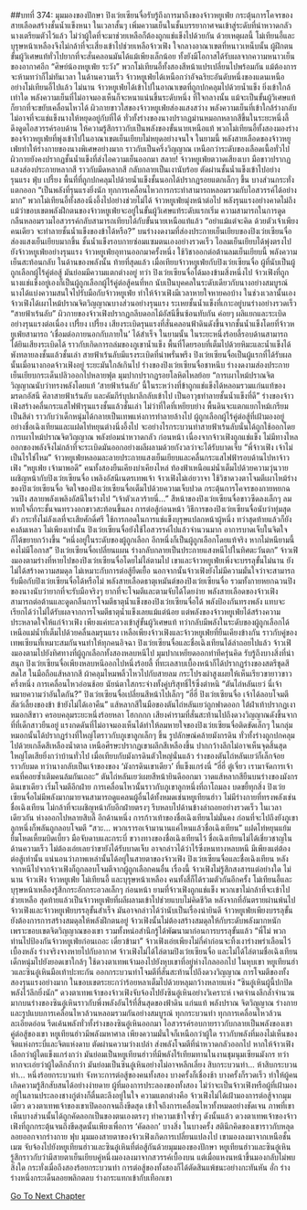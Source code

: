 ##บทที่ 374: มุมมองของปักษา
ปิงเว่ยเซียนจื่อรับรู้ถึงการมาถึงของจ้าวหยูเฟ่ย กระตุ้นการโคจรของสายเลือดสร้างชั้นน้ำแข็งหนา ในเวลาสั้นๆ เพิ่มความเย็นในชั้นบรรยากาศจนเข้าสู่ระดับที่น่าหวาดกลัว
นางเตรียมตัวไว้แล้ว ไม่ว่าผู้ใดที่จะมาช่วยเหลือก็ต้องถูกแช่แข็งไปด้วยกัน
ด้วยเหตุผลนี้ โม่เทียนอี้และบุรุษหน้าเหลืองจึงไม่กล้าที่จะเสี่ยงเข้าไปช่วยเหลือจ้าวเฟิง
ใจกลางอาณาเขตที่หนาวเหน็บนั้น ผู้ฝึกตนขั้นผู้วิเศษแท้ทั่วไปยากที่จะสั่นคลอนมันได้แม้เพียงเล็กน้อย ทั้งยังมีโอกาสได้รับผลจากความหนาวเย็นของอากาศอีก
“ศิษย์น้องหยูเฟ่ย ระวัง”
พวกโม่เทียนอี้ทั้งสองสีหน้าแปรเปลี่ยนไปพร้อมกัน แม้ต้องการจะห้ามทว่าก็ไม่ทันเวลา
ในด้านความเร็ว จ้าวหยูเฟ่ยได้เหนือกว่าอัจฉริยะอันดับหนึ่งของแดนเหนืออย่างโม่เทียนอี้ไปแล้ว
ไม่นาน
จ้าวหยูเฟ่ยได้เข้าไปในอาณาเขตที่ถูกปกคลุมไปด้วยน้ำแข็ง ยิ่งเข้าใกล้เท่าใด พลังความเย็นที่ไม่อาจมองเห็นก็จะหนาแน่นขึ้นระดับหนึ่ง
ที่ใจกลางนั้น แม้จะเป็นขั้นผู้วิเศษแท้ก็ยากที่จะขยับเคลื่อนไหวได้
ผิวกายขาวใสของจ้าวหยูเฟ่ยส่องแสงสว่าง พลังความเย็นที่เข้าใกล้ร่างกลับไม่อาจที่จะแช่แข็งนางให้หยุดอยู่กับที่ได้
ทั่วทั้งร่างของนางปรากฏม่านหมอกหลากสีขึ้นในระยะหนึ่งลี้ ดึงดูดไอสวรรค์รอบด้าน ให้ความรู้สึกราวกับเป็นพลังของขั้นนายเหนือแท้
พวกโม่เทียนอี้ทั้งสองมองร่างของจ้าวหยูเฟ่ยที่พุ่งเข้าไปในอาณาเขตเย็นเยียบไม่หยุดอย่างจนใจ
ในยามนี้
พลังสายเลือดของจ้าวหยูเฟ่ยทำให้ร่างกายของนางพิเศษอย่างมาก ราวกับเป็นครึ่งวิญญาณ เหนือกว่าระดับของเลือดเนื้อทั่วไป ผิวกายยังคงปรากฏชั้นน้ำแข็งที่ส่งไอความเย็นออกมา
สลาย!
จ้าวหยูเฟ่ยตวาดเสียงเบา มือขาวปรากฏแสงส่องประกายหลากสี ราวกับมีดหลากสี กลับกลายเป็นเงานับร้อย ตัดผ่านชั้นน้ำแข็งเข้าไปอย่างรุนแรง
ฟุ่บ เปรี้ยง
พื้นที่ที่ถูกปกคลุมไปด้วยน้ำแข็งชั้นนอกได้ปรากฏรอยแตกเล็กๆ ขึ้น บางส่วนกระทั่งแตกออก
“เป็นพลังที่รุนแรงยิ่งนัก ทุกการเคลื่อนไหวการกระทำสามารถหลอมรวมกับไอสวรรค์ได้อย่างมาก”
พวกโม่เทียนอี้ทั้งสองนิ่งอึ้งไปอย่างช่วยไม่ได้
จ้าวหยูเฟ่ยมุ่งหน้าต่อไป พลังรุนแรงอย่างคาดไม่ถึง
แม้ว่าขอบเขตพลังฝึกตนของจ้าวหยูเฟ่ยจะอยู่ในขั้นผู้วิเศษแท้ระดับแรกเริ่ม ความสามารถในการดูดกลืนหลอมรวมไอสวรรค์กลับสามารถเทียบได้กับขั้นนายเหนือแท้แล้ว
“อย่าแม้แต่จะคิด ด้วยตัวเจ้าเพียงคนเดียว จะทำลายชั้นน้ำแข็งของข้าได้หรือ?”
บนร่างงดงามที่ส่องประกายเย็นเยียบของปิงเว่ยเซียนจื่อส่องแสงเย็นเยียบมากขึ้น ชั้นน้ำแข็งรอบกายซ่อมแซมตนเองอย่างรวดเร็ว
ไอลมเย็นเยียบได้พุ่งตรงไปยังจ้าวหยูเฟ่ยอย่างรุนแรง
จ้าวหยูเฟ่ยอุทานออกมาครั้งหนึ่ง ใช้วิชาออกต่อต้านลมเย็นเยียบนี้ พลังความเย็นสะท้อนกลับ
ในด้านของพลังนั้น ท้ายที่สุดแล้ว เมื่อเทียบจ้าวหยูเฟ่ยกับปิงเว่ยเซียนจื่อ ผู้ที่นับเป็นผู้ถูกเลือกผู้ไร้คู่ต่อสู้ มันย่อมมีความแตกต่างอยู่
ทว่า
ปิงเว่ยเซียนจื่อได้มองข้ามสิ่งหนึ่งไป จ้าวเฟิงที่ถูกนางแช่แข็งอยู่เองก็เป็นผู้ถูกเลือกผู้ไร้คู่ต่อสู้คนที่หก นับเป็นบุคคลในระดับเดียวกับนางอย่างสมบูรณ์
นางได้แบ่งความสนใจไปรับมือกับจ้าวหยูเฟ่ย ทำให้จ้าวเฟิงมีเวลาหายใจหายคอบ้าง
ในช่วงเวลานั้นเอง จ้าวเฟิงได้เผาไหม้ปราณจิตวิญญาณบางส่วนอย่างรุนแรง ระเหยชั้นน้ำแข็งที่เกาะอยู่บนร่างอย่างรวดเร็ว
“สายฟ้าเร้นลับ”
ผิวกายของจ้าวเฟิงปรากฏกลีบดอกไม้อัสนีขึ้นซ้อนทับกัน ค่อยๆ ผลิแยกและระเบิดอย่างรุนแรงต่อเนื่อง
เปรี้ยง เปรี้ยง
เสียงระเบิดรุนแรงที่สั่นคลอนฟ้าดินดังขึ้นจากชั้นน้ำแข็งโดยที่จ้าวหยูเฟ่ยสามารถ ‘เชื่อมต่อภายนอกกับภายใน’ ได้สำเร็จ
ในยามนั้น ในระยะหนึ่งร้อยลี้รอบด้านสามารถได้ยินเสียงระเบิดได้ ราวกับเกิดการถล่มของภูเขาน้ำแข็ง
พื้นที่โดยรอบที่เต็มไปด้วยหิมะและน้ำแข็งได้พังทลายลงชั้นแล้วชั้นเล่า
สายฟ้าเร้นลับมีแรงระเบิดที่น่าพรั่นพรึง ปิงเว่ยเซียนจื่อเป็นผู้แรกที่ได้รับผลนั้นเมื่อนางกอดจ้าวเฟิงอยู่
ระยะมันใกล้เกินไป
ร่างของปิงเว่ยเซียนจื่อชาหนึบ ร่างงดงามส่องประกายเย็นเยียบกระเด็นปลิวออกไปหลายฟุต มุมปากปรากฏรอยโลหิตไหลย้อย
“การเผาไหม้ปราณจิตวิญญาณนับว่าทรงพลังโดยแท้ ‘สายฟ้าเร้นลับ’ นี้ในระหว่างที่ข้าถูกแช่แข็งได้หลอมรวมแก่นแท้ของมรดกอัสนี ศิลาสายฟ้าเร้นลับ และคัมภีร์บุปผาลึกลับเข้าไป เป็นอาวุธทำลายชั้นน้ำแข็งที่ดี”
ร่างของจ้าวเฟิงสร้างคลื่นกระแสไฟฟ้ารุนแรงชั้นแล้วชั้นเล่า ไม่ว่าที่ใดที่เหยียบย่าง พื้นดินจะแตกแยกไหม้เกรียมเป็นสีดำ
ราวกับว่าเด็กหนุ่มได้กลายเป็นเทพแห่งการทำลายล้างไป
ผู้ถูกเลือกผู้ไร้คู่ต่อสู้ที่เฝ้ามองอยู่อย่างชื่อเฉิงเทียนและแฝดไท่หยุนต่างนิ่งอึ้งไป
จะอย่างไรกระบวนท่าสายฟ้าเร้นลับนั่นได้ถูกใช้ออกโดยการเผาไหม้ปราณจิตวิญญาณ พลังย่อมน่าหวาดกลัว
ก่อนหน้า เนื่องจากจ้าวเฟิงถูกแช่แข็ง ไม่มีทางไหลออกของพลังจึงไม่กล้าที่จะระเบิดมันออกอย่างผลีผลามด้วยกังวลว่าจะได้รับบาดเจ็บ
“พี่จ้าวเฟิง เจ้าไม่เป็นไรใช่ไหม”
จ้าวหยูเฟ่ยหลอมละลายประกายแสงเย็นเยียบและคลื่นกระแสไฟฟ้ารอบด้านไปหาจ้าวเฟิง
“หยูเฟ่ย เจ้ามาพอดี”
คนทั้งสองยืนเคียงบ่าเคียงไหล่ ท้องฟ้าเหนือแม่น้ำเต็มไปด้วยความวุ่นวาย เผชิญหน้ากับปิงเว่ยเซียนจื่อ
เพลิงอัสนีเนตรเทพเจ้า
จ้าวเฟิงไม่เอ่ยวาจา ใช้วิชาดวงตาโจมตีเผาไหม้ร่างของปิงเว่ยเซียนจื่อ
จิตใจของปิงเว่ยเซียนจื่อเต็มไปด้วยความเจ็บปวด กระตุ้นการโคจรของกายหยกฉวนปิง สลายพลังเพลิงอัสนีในร่างไป
“เจ้าตัวเลวร้ายนี่...”
สีหน้าของปิงเว่ยเซียนจื่อขาวซีดลงเล็กๆ ลมหายใจถี่กระชั้นจนทรวงอกขาวสะท้อนขึ้นลง
การต่อสู้ก่อนหน้า วิธีการของปิงเว่ยเซียนจื่อนับว่าทุ่มสุดตัว กระทั่งไม่ลังเลที่จะเสียศักดิ์ศรี ใช้การกอดในการแช่แข็งบุรุษแปลกหน้าผู้หนึ่ง ทว่าสุดท้ายแล้วก็ยังคงล้มเหลว
ไม่เพียงเท่านั้น
ปิงเว่ยเซียนจื่อยังใช้ไอสวรรค์ไปแล้วจำนวนมาก อาการบาดเจ็บในจิตใจก็ได้ขยายกว้างขึ้น
“หนึ่งอยู่ในระดับของผู้ถูกเลือก อีกหนึ่งก็เป็นผู้ถูกเลือกโดยแท้จริง หากไม่หนียามนี้คงไม่มีโอกาส”
ปิงเว่ยเซียนจื่อเปลี่ยนแผน ร่างกลับกลายเป็นประกายแสงหนีไปในทิศตะวันตก”
จ้าวเฟิงมองตามร่างที่หายไปของปิงเว่ยเซียนจื่อโดยไม่ไล่ตามไป
เขาและจ้าวหยูเฟ่ยเพิ่งจะบรรลุขั้นไม่นาน ยังไม่ได้สร้างความสมดุล ไม่เหมาะกับการต่อสู้ยืดเยื้อ
นอกจากนั้นจ้าวเฟิงยังไม่มีความมั่นใจว่าจะสามารถรับมือกับปิงเว่ยเซียนจื่อได้หรือไม่ พลังสายเลือดธาตุเหมันต์ของปิงเว่ยเซียนจื่อ รวมทั้งกายหยกฉวนปิงของนางนับว่ายากที่จะรับมือจริงๆ ยากที่จะโจมตีและตามจับได้โดยง่าย
พลังสายเลือดของจ้าวเฟิงสามารถต่อต้านและดูดกลืนการโจมตีธาตุน้ำแข็งของปิงเว่ยเซียนจื่อได้ พลังป้องกันทรงพลัง แทบจะเรียกได้ว่าไม่ได้รับผลจากการโจมตีธาตุน้ำแข็งเลยแม้แต่น้อย
แต่พลังของจ้าวหยูเฟ่ยได้สร้างความประหลาดใจให้แก่จ้าวเฟิง เพียงแค่ทะลวงเข้าสู่ขั้นผู้วิเศษแท้ ทว่ากลับมีพลังในระดับของผู้ถูกเลือกได้
เหนือแม่น้ำที่เต็มไปด้วยคลื่นลมรุนแรง
เหลือเพียงจ้าวเฟิงและจ้าวหยูเฟ่ยที่ยืนเคียงข้างกัน ราวกับคู่ของเทพเซียนที่เหมาะสมกันจนทำให้ทุกคนอิจฉา
ปิงเว่ยเซียนจื่อและชื่อเฉิงเทียนได้ล่าถอยไปแล้ว
จ้าวเฟิงมองตามไปยังทิศทางที่ผู้ถูกเลือกทั้งสองหลบหนีไป มุมปากเหยียดออกท่าทีครุ่นคิด รับรู้ถึงบางสิ่งที่น่าสนุก
ปิงเว่ยเซียนจื่อเพียงหลบหนีออกไปหนึ่งร้อยลี้ ที่ทะเลสาบเบื้องหน้าก็ได้ปรากฏร่างของสตรีชุดสีสดใส ในมือถือแส้หลากสี ผ้าคลุมไหมพลิ้วไหวไปกับสายลม กระโปรงผ่าสูงเผยให้เห็นเรียวขายาวขาวครึ่งหนึ่ง การเคลื่อนไหวอ่อนช้อย นัยน์ตาใสกระจ่างทั้งคู่บริสุทธิ์ไร้ซึ่งตำหนิ
“ตันไถ่หลันเยว่ นี่เจ้าหมายความว่าอันใดกัน?”
ปิงเว่ยเซียนจื่อเปลี่ยนสีหน้าไปเล็กๆ
“ฮี่ฮี่ ปิงเว่ยเซียนจื่อ เจ้าได้ลอบโจมตีสัตว์เลี้ยงของข้า ข้ายังไม่ได้เอาคืน”
แส้หลากสีในมือของตันไถ่หลันเยว่ถูกฟาดออก ใต้ฝ่าเท้าปรากฏเงาหมอกสีขาว ครอบคลุมระยะหนึ่งร้อยหลา
โฮกกกก
เสียงคำรามที่สั่นสะท้านไปถึงดวงวิญญาณดังขึ้นจากที่ที่เด็กสาวยืนอยู่ แรงกดดันที่ไม่อาจมองเห็นได้ทำให้ลมหายใจของปิงเว่ยเซียนจื่อติดขัดเล็กๆ
ในกลุ่มหมอกนั้นได้ปรากฏร่างที่ใหญ่โตราวกับภูเขาลูกเล็กๆ ขึ้น รูปลักษณ์คล้ายมังกรดิน ทั่วทั้งร่างถูกปกคลุมไปด้วยเกล็ดสีเหลืองน้ำตาล เหนือศีรษะปรากฏเขาผลึกสีเหลืองขึ้น ปากกว้างลึกไม่อาจเห็นจุดสิ้นสุด ใหญ่โตเสียยิ่งกว่าบ้านทั่วไป
เมื่อเทียบกับมังกรดินตัวใหญ่นั่นแล้ว ร่างของตันไถ่หลันเยว่ก็เล็กจ้อยราวกับมด
ทว่านางกลับเป็นเจ้าของของ ‘มังกรดินเขาเดียว’ ที่แข็งแกร่งนี่
“ฮี่ฮี่ ตู๋เจี่ยว เรามาจัดการเจ้าคนที่คอยซ้ำเติมคนล้มกันเถอะ”
ตันไถ่หลันเยว่เผยสีหน้ายินดีออกมา วาดแส้หลากสียืนบนร่างของมังกรดินเขาเดียว เริ่มโจมตีอีกฝ่าย
การเคลื่อนไหวนั้นราวกับภูเขาลูกหนึ่งที่ถาโถมลง บดขยี้ทุกสิ่ง
ปิงเว่ยเซียนจื่อไม่มีพลังมากมายจนสามารถดูแคลนผู้อื่นได้ทั้งหมดเช่นหยูเทียนฮ่าว ไม่มีร่างกายที่ทรงพลังเช่นชื่อเฉิงเทียน ไม่กล้าที่จะเผชิญหน้ากับอีกฝ่ายตรงๆ รีบหลบไปด้านข้างล่าถอยอย่างรวดเร็ว
ในเวลาเดียวกัน
ห่างออกไปหลายสิบลี้ อีกด้านหนึ่ง
การก้าวเท้าของชื่อเฉิงเทียนไม่มั่นคง ก่อนที่จะไปถึงยังภูเขาลูกหนึ่งก็พลันถูกลอบโจมตี
“สวะ... พวกเรารอเจ้ามานานแค่ไหนแล้วชื่อเฉิงเทียน”
แฝดไท่หยุนแย้มยิ้มโหดเหี้ยมบิดเบี้ยว มือจับดาบและกระบี่ ขวางทางของชื่อเฉิงเทียนไว้
ชื่อเฉิงเทียนไม่ได้เชี่ยวชาญในด้านความเร็ว ไม่ต้องเอ่ยเลยว่าขายังได้รับบาดเจ็บ อาจกล่าวได้ว่าไร้ซึ่งหนทางหลบหนี มีเพียงแต่ต้องต่อสู้เท่านั้น
แน่นอนว่าภาพเหล่านั้นได้อยู่ในสายตาของจ้าวเฟิง
ปิงเว่ยเซียนจื่อและชื่อเฉิงเทียน หลังจากหนีไปจากจ้าวเฟิงก็ถูกลอบโจมตีจากผู้ถูกเลือกคนอื่น
เรื่องนี้ จ้าวเฟิงไม่รู้สึกสงสารแต่อย่างใด
ไม่นาน
จ้าวเฟิง จ้าวหยูเฟ่ย โม่เทียนอี้ และบุรุษหน้าเหลือง คนทั้งสี่ก็ได้รวมตัวกันอีกครั้ง
โม่เทียนอี้และบุรุษหน้าเหลืองรู้สึกกระอักกระอวลเล็กๆ
ก่อนหน้า ยามที่จ้าวเฟิงถูกแช่แข็ง พวกเขาไม่กล้าที่จะเข้าไปช่วยเหลือ สุดท้ายแล้วเป็นจ้าวหยูเฟ่ยที่ผลีผลามเข้าไปช่วยแบบไม่คิดชีวิต
หลังจากที่อันตรายผ่านพ้นไป จ้าวเฟิงและจ้าวหยูเฟ่ยบรรลุขั้นสำเร็จ มันอาจกล่าวได้ว่านับเป็นเรื่องน่ายินดี
จ้าวหยูเฟ่ยเพียงบรรลุขั้น ยังต้องการการสร้างสมดุลให้พลังฝึกตนอยู่
จ้าวเฟิงนั้นไม่ต้องสร้างสมดุลให้กับระดับพลังมากหนัก เพราะขอบเขตจิตวิญญาณของเขา รวมทั้งหน่อสำนึกรู้ได้พัฒนามาก่อนการบรรลุขั้นแล้ว
“พี่โม่ พวกท่านไปป้องกันจ้าวหยูเฟ่ยก่อนเถอะ เดี๋ยวข้ามา”
จ้าวเฟิงเอ่ยเพียงไม่กี่คำก่อนจะทิ้งเงาร่างพร่าเลือนไว้เบื้องหลัง ร่างจริงจางหายไปกับอากาศ
จ้าวเฟิงไม่ได้ไล่ตามปิงเว่ยเซียนจื่อ และไม่ได้ไล่ตามชื่อเฉิงเทียน
เด็กหนุ่มไปยังยอดเขาใกล้ๆ ใช้ดวงตาเทพเจ้ามองไปยังหุบเขาที่อยู่ห่างไกลออกไป
ในหุบเขา
หยูเทียนฮ่าวและซินอู๋เหินมือเท้าปะทะกัน ออกกระบวนท่าโจมตีที่สั่นสะท้านไปถึงดวงวิญญาณ
การโจมตีของทั้งสองรุนแรงอย่างมาก ในขอบเขตระยะกว่าร้อยหลาเต็มไปด้วยหลุมกว้างหลายแห่ง
“ซินอู๋เหินผู้นี้ปกปิดพลังไว้ลึกยิ่งนัก”
ดวงตาเทพเจ้าของจ้าวเฟิงจับจ้องไปยังซินอู๋เหินอย่างวิเคราะห์
เจตจำนงลึกล้ำจำนวนมากบนร่างของซินอู๋เหินราวกับพึ่งพลังอันไร้ที่สิ้นสุดของฟ้าดิน แก่นแท้ พลังปราณ จิตวิญญาณ ร่างกาย และรูปแบบการเคลื่อนไหวล้วนหลอมรวมกันอย่างสมบูรณ์
ทุกกระบวนท่า ทุกการเคลื่อนไหวล้วนละเอียดอ่อน รีดเค้นพลังทั่วทั้งร่างของซินอู๋เหินออกมา
ไอสวรรค์รอบกายราวกับกลายเป็นพลังของเขา
คู่ต่อสู้ของเขา หยูเทียนฮ่าวมีพลังมหาศาล เพียงความมั่นใจก็เหนือกว่าผู้ใด ราวกับพลังที่มองไม่เห็นของจิตแห่งกระบี่และจิตแห่งดาบ ตัดผ่านความว่างเปล่า ส่งพลังโจมตีที่น่าหวาดกลัวออกไป
หากให้จ้าวเฟิงเลือกว่าผู้ใดแข็งแกร่งกว่า มันย่อมเป็นหยูเทียนฮ่าวที่มีพลังไร้เทียมทานในงานชุมนุมเซียนมังกร
ทว่าหากจะเอ่ยว่าผู้ใดลึกล้ำกว่า มันย่อมเป็นซินอู๋เหินอย่างไม่อาจหลีกเลี่ยง
สิบกระบวนท่า... ห้าสิบกระบวนท่า... หนึ่งร้อยกระบวนท่า
จังหวะการต่อสู้ของคนทั้งสอง บางครั้งก็เชื่องช้า บางครั้งก็รวดเร็ว ทำให้ผู้คนเกิดความรู้สึกสับสนได้อย่างง่ายดาย
ผู้ที่มองการประลองของทั้งสอง ไม่ว่าจะเป็นจ้าวเฟิงหรือผู้ที่เฝ้ามองอยู่ในลานประลองชางกู่ต่างก็ตื่นตะลึงอยู่ในใจ
ความแตกต่างคือ
จ้าวเฟิงไม่ได้เฝ้ามองการต่อสู้จากมุมเดียว ดวงตาเทพเจ้าของเขาเปิดออกจนถึงขีดสุด เข้าใจถึงการเคลื่อนไหวทั้งหมดอย่างชัดเจน
ภาพที่เขาเห็นบางส่วนนั้นได้ถูกคัดลอกเป็นของตนเองตรงๆ ทำความเข้าใจซ้ำๆ
ดังนั้นแล้ว ดวงตาเทพเจ้าของจ้าวเฟิงที่ถูกกระตุ้นจนถึงขีดสุดนั้นเพียงเพื่อการ ‘คัดลอก’ บางสิ่ง
ในบางครั้ง สตินึกคิดของเขาราวกับหลุดลอยออกจากร่างกาย
ฟุบ
มุมมองสายตาของจ้าวเฟิงเกิดการเปลี่ยนแปลงไป
เขามองลงมาจากเหนือชั้นเมฆ จับจ้องไปยังหยูเทียนฮ่าวและซินอู๋เหินที่ต่อสู้กันด้วยมุมมองของปักษา
หยูเทียนฮ่าวและซินอู๋เหินรู้สึกราวกับว่ามีสายตาเย็นเยียบคู่หนึ่งมองลงมาจากสวรรค์เบื้องบน
แต่เมื่อแหงนหน้าขึ้นมองกลับไม่พบสิ่งใด
กระทั่งเมื่อถึงสองร้อยกระบวนท่า การต่อสู้ของทั้งสองก็ได้ตัดสินแพ้ชนะอย่างกะทันหัน
อั่ก
ร่างร่างหนึ่งกระเด็นลอยพลิกตลบ ร่างกระแทกเข้ากับเทือกเขา


[Go To Next Chapter]( ./154.md)